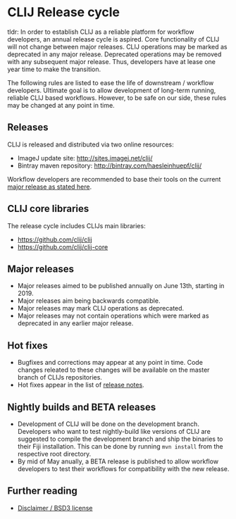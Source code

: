 # CLIJ Release cycle
tldr: In order to establish CLIJ as a reliable platform for workflow developers, an annual release cycle is aspired. Core functionality of CLIJ will not change between major releases. CLIJ operations may be marked as deprecated in any major release. Deprecated operations may be removed with any subsequent major release. Thus, developers have at lease one year time to make the transition.

The following rules are listed to ease the life of downstream / workflow developers. Ultimate goal is to allow development of long-term running, reliable CLIJ based workflows. However, to be safe on our side, these rules may be changed at any point in time.

## Releases
CLIJ is released and distributed via two online resources:
* ImageJ update site: http://sites.imagej.net/clij/
* Bintray maven repository: http://bintray.com/haesleinhuepf/clij/

Workflow developers are recommended to base their tools on the current [major release as stated here](https://clij.github.io/clij-docs/dependingViaMaven).

## CLIJ core libraries
The release cycle includes CLIJs main libraries:
* https://github.com/clij/clij
* https://github.com/clij/clij-core

## Major releases
* Major releases aimed to be published annually on June 13th, starting in 2019.
* Major releases aim being backwards compatible. 
* Major releases may mark CLIJ operations as deprecated.
* Major releases may not contain operations which were marked as deprecated in any earlier major release.

## Hot fixes
* Bugfixes and corrections may appear at any point in time. Code changes releated to these changes will be available on the master branch of CLIJs repositories.
* Hot fixes appear in the list of [release notes](https://github.com/clij/clij/releases).

## Nightly builds and BETA releases
* Development of CLIJ will be done on the development branch. Developers who want to test nightly-build like versions of CLIJ are suggested to compile the development branch and ship the binaries to their Fiji installation. This can be done by running `mvn install` from the respective root directory.
* By mid of May anually, a BETA release is published to allow workflow developers to test their workflows for compatibility with the new release.

## Further reading
* [Disclaimer / BSD3 license](https://github.com/clij/clij/blob/master/license.txt) 